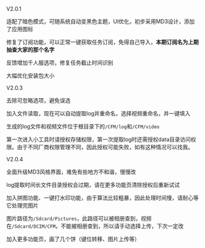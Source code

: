 V2.0.1

适配了暗色模式，可随系统自动变黑色主题，UI优化，初步采用MD3设计，添加了应用图标

修复了订阅功能，可以正常一键获取任务订阅，免得自己导入，**本期订阅名为上期抽查大家的那个名字**

反馈增加千人服选项，修复任务截止时间识别

大幅优化安装包大小

V2.0.3

去除可忽略选项，避免误选

加入文件读取，现在可以自动提取log并重命名，选择视频重命名，并一键填入

生成的log文件和视频文件位于根目录下的`/CFM/log`和`/CFM/video`

第一次进入小工具时请授权存储权限，第一次提取log时还需授权data目录访问权限。由于不同厂商权限管理不同，因此授权可能失败，如有这种情况可以找我。

V2.0.4

全面升级MD3风格界面，难免有些地方不和谐，慢慢改

log提取时间长文件目录授权会过期，请在更多功能页清除授权后重新试试

加入拼图功能、一键打水印功能，由于算法比较粗暴，因此处理时间慢，请耐心等它处理完图片

图片路径为`/Sdcard/Pictures`，此路径可以被相册查到，视频在`/Sdcard/DCIM/CFM`，不能被相册查到，所以请手动选择上传，下次一定改

加入更多功能页，画了几个饼（键位转移、图片上传等）